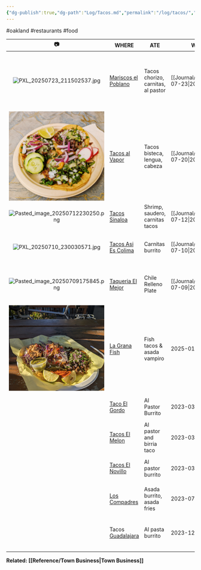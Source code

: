 ```yaml
---
{"dg-publish":true,"dg-path":"Log/Tacos.md","permalink":"/log/tacos/","title":"Taco Log","noteIcon":"2"}
---
```


#oakland #restaurants #food 

|                  📷                  | WHERE                                                                                                                              | ATE                                | WHEN           | THOUGHTS                                                                                             |    💸     |
| :----------------------------------: | ---------------------------------------------------------------------------------------------------------------------------------- | ---------------------------------- | -------------- | ---------------------------------------------------------------------------------------------------- | :-------: |
|   ![PXL_20250723_211502537.jpg](/img/user/System/Uploads/PXL_20250723_211502537.jpg)    | [Mariscos el Poblano](https://www.yelp.com/biz/mariscos-el-poblano-oakland)                                                        | Tacos chorizo, carnitas, al pastor | [[Journal/2025/2025-07-23\|2025-07-23]] | Good fatty carnitas, Chorizo too dry. Al pastor mid. Next timeCameron empanadas or torta de milanese | 💵 $13.50 |
|         ![1000002956.jpg](/img/user/System/Uploads/1000002956.jpg)          | [Tacos al Vapor](https://www.yelp.com/biz/tacos-al-vapor-oakland-3)                                                                | Tacos bisteca, lengua, cabeza      | [[Journal/2025/2025-07-20\|2025-07-20]] | **Different** - steamed! No grease, bright flavors, great texture.                                   | $14<br>📱 |
| ![Pasted_image_20250712230250.png](/img/user/System/Uploads/Pasted_image_20250712230250.png) | [Tacos Sinaloa](https://tacossinaloaoakland.com/)                                                                                  | Shrimp, saudero, carnitas tacos    | [[Journal/2025/2025-07-12\|2025-07-12]] | The saudero is underrated.                                                                           | $11<br>💳 |
|   ![PXL_20250710_230030571.jpg](/img/user/System/Uploads/PXL_20250710_230030571.jpg)    | [Tacos Asi Es Colima](https://www.yelp.com/biz/tacos-asi-es-colima-oakland-2)                                                      | Carnitas burrito                   | [[Journal/2025/2025-07-10\|2025-07-10]] | Very good, lots of onion. Red sauce is fire roasted. Spicy!                                          |   $14💳   |
| ![Pasted_image_20250709175845.png](/img/user/System/Uploads/Pasted_image_20250709175845.png) | [Taqueria El Mejor](https://www.yelp.com/biz/taqueria-la-mejor-oakland)                                                            | Chile Relleno Plate                | [[Journal/2025/2025-07-09\|2025-07-09]] | Really good, large portions, cheap. Also serve baby burritos.                                        | $15<br>💵 |
|      ![lagranafish250110.png](/img/user/System/Uploads/lagranafish250110.png)      | [La Grana Fish](https://www.yelp.com/biz/la-grana-fish-oakland-3)                                                                  | Fish tacos & asada vampiro         | 2025-01-10     | **GOAT** spot. Vampiros are must order, fish tacos Baja style. Not cheap tho.                        |  $20 💳   |
|                                      | [Taco El Gordo](https://www.yelp.com/biz/tacos-el-gordo-oakland-2)                                                                 | Al Pastor Burrito                  | 2023-03-13     | Excellent, good crema, next time try saudero.                                                        |    💳     |
|                                      | [Tacos El Melon](https://www.yelp.com/biz/tacos-el-melon-oakland-2)                                                                | Al pastor and birria taco          | 2023-03-14     | Cheap, everything was really good.                                                                   |    💳     |
|                                      | [Tacos El Novillo](https://www.yelp.com/biz/tacos-el-novillo-oakland-2)                                                            | Al pastor burrito                  | 2023-03-17     | LARGE burrito. Next time do asada.                                                                   |    💳     |
|                                      | [Los Compadres](https://www.yelp.com/biz/los-compadres-taco-truck-oakland-2)                                                       | Asada burrito, asada fries         | 2023-07-22     | Best asada in Fruitvale. Friendly guys, really cheap.                                                | $12<br>💳 |
|                                      | Tacos [Guadalajara](https://www.google.com/search?channel=frs&client=firefox-b-1-d&q=tacos+guadalajara#rlimm=10656403252407561765) | Al pasta burrito                   | 2023-12-19     | Al pastor was good, red sauce was better than most.                                                  |    💳     |
|                                      |                                                                                                                                    |                                    |                |                                                                                                      |           |

**Related: [[Reference/Town Business\|Town Business]]**